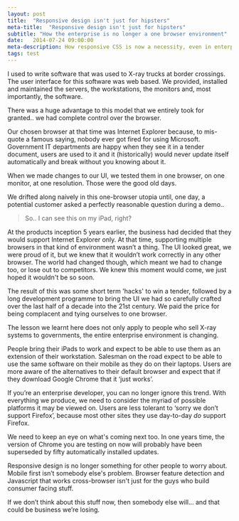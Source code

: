 ```yaml
---
layout: post
title:  "Responsive design isn't just for hipsters"
meta-title:  "Responsive design isn't just for hipsters"
subtitle: "How the enterprise is no longer a one browser environment"
date:   2014-07-24 09:00:00
meta-description: How responsive CSS is now a necessity, even in enterprise web applications
tags: test
---
```



I used to write software that was used to X-ray trucks at border crossings. The user interface for this software was web based. We provided, installed and maintained the servers, the workstations, the monitors and, most importantly, the software.

There was a huge advantage to this model that we entirely took for granted.. we had complete control over the browser.

Our chosen browser at that time was Internet Explorer because, to mis-quote a famous saying, nobody ever got fired for using Microsoft. Government IT departments are happy when they see it in a tender document, users are used to it and it (historically) would never update itself automatically and break without you knowing about it.

When we made changes to our UI, we tested them in one browser, on one monitor, at one resolution. Those were the good old days.

We drifted along naively in this one-browser utopia until, one day, a potential customer asked a perfectly reasonable question during a demo..

> So.. I can see this on my iPad, right?

At the products inception 5 years earlier, the business had decided that they would support Internet Explorer only. At that time, supporting multiple browsers in that kind of environment wasn’t a thing. The UI looked great, we were proud of it, but we knew that it wouldn’t work correctly in any other browser. The world had changed though, which meant we had to change too, or lose out to competitors. We knew this moment would come, we just hoped it wouldn't be so soon.

The result of this was some short term 'hacks' to win a tender, followed by a long development programme to bring the UI we had so carefully crafted over the last half of a decade into the 21st century. We paid the price for being complacent and tying ourselves to one browser.

The lesson we learnt here does not only apply to people who sell X-ray systems to governments, the entire enterprise environment is changing.

People bring their iPads to work and expect to be able to use them as an extension of their workstation. Salesman on the road expect to be able to use the same software on their mobile as they do on their laptops. Users are more aware of the alternatives to their default browser and expect that if they download Google Chrome that it ‘just works’.

If you’re an enterprise developer, you can no longer ignore this trend. With everything we produce, we need to consider the myriad of possible platforms it may be viewed on. Users are less tolerant to ‘sorry we don’t support Firefox’, because most other sites they use day-to-day _do_ support Firefox.

We need to keep an eye on what's coming next too. In one years time, the version of Chrome you are testing on now will probably have been superseded by fifty automatically installed updates.

Responsive design is no longer something for other people to worry about. Mobile first isn’t somebody else's problem. Browser feature detection and Javascript that works cross-browser isn't just for the guys who build consumer facing stuff.

If we don’t think about this stuff now, then somebody else will… and that could be business we’re losing.
